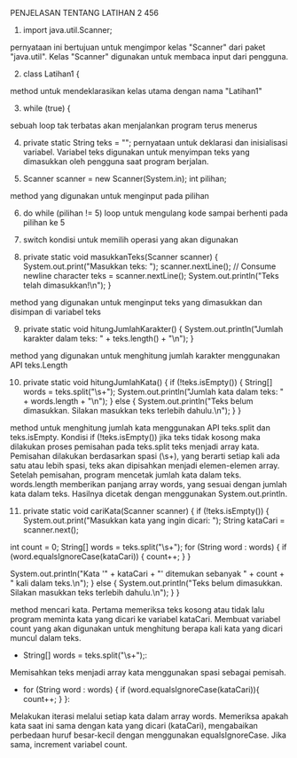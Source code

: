 PENJELASAN TENTANG LATIHAN 2 456

1) import java.util.Scanner;

pernyataan ini bertujuan untuk mengimpor kelas "Scanner" dari paket "java.util". Kelas "Scanner" digunakan untuk membaca input dari pengguna.

2) class Latihan1 {

method untuk mendeklarasikan kelas utama dengan nama "Latihan1"

3) while (true) {

sebuah loop tak terbatas akan menjalankan program terus menerus

4) private static String teks = "";
   pernyataan untuk deklarasi dan inisialisasi variabel. Variabel teks digunakan untuk menyimpan teks yang dimasukkan oleh pengguna saat program berjalan.

5) Scanner scanner = new Scanner(System.in);
int pilihan;

method yang digunakan untuk menginput pada pilihan

6) do while (pilihan != 5)
loop untuk mengulang kode sampai berhenti pada pilihan ke 5

7) switch
kondisi untuk memilih operasi yang akan digunakan

8) private static void masukkanTeks(Scanner scanner) {
System.out.print("Masukkan teks: ");
scanner.nextLine(); // Consume newline character
teks = scanner.nextLine();
System.out.println("Teks telah dimasukkan!\n");
}

method yang digunakan untuk menginput teks yang dimasukkan 
dan disimpan di variabel teks

9) private static void hitungJumlahKarakter() {
System.out.println("Jumlah karakter dalam teks: " + teks.length() + "\n");
}

method yang digunakan untuk menghitung jumlah karakter 
menggunakan API teks.Length

10) private static void hitungJumlahKata() {
if (!teks.isEmpty()) {
String[] words = teks.split("\\s+");
System.out.println("Jumlah kata dalam teks: " + words.length + "\n");
} else {
System.out.println("Teks belum dimasukkan. Silakan masukkan teks terlebih dahulu.\n");
}
}

method untuk menghitung jumlah kata menggunakan API teks.split dan teks.isEmpty. Kondisi if (!teks.isEmpty()) jika teks tidak kosong maka dilakukan proses pemisahan pada teks.split teks menjadi array kata. Pemisahan dilakukan berdasarkan spasi (\\s+), yang berarti setiap kali ada satu atau lebih spasi, teks akan dipisahkan menjadi elemen-elemen array. Setelah pemisahan, program mencetak jumlah kata dalam teks. words.length memberikan panjang array words, yang sesuai dengan jumlah kata dalam teks.
Hasilnya dicetak dengan menggunakan System.out.println.

11) private static void cariKata(Scanner scanner) {
if (!teks.isEmpty()) {
System.out.print("Masukkan kata yang ingin dicari: ");
String kataCari = scanner.next();

int count = 0;
String[] words = teks.split("\\s+");
for (String word : words) {
                if (word.equalsIgnoreCase(kataCari)) {
                    count++;
                }
            }

System.out.println("Kata '" + kataCari + "' ditemukan sebanyak 
" + count + " kali dalam teks.\n");
} else {
System.out.println("Teks belum dimasukkan. Silakan masukkan teks
terlebih dahulu.\n");
}
    }

method mencari kata. Pertama memeriksa teks kosong atau tidak 
lalu program meminta kata yang dicari ke variabel kataCari.
Membuat variabel count yang akan digunakan untuk menghitung berapa
kali kata yang dicari muncul dalam teks.

* String[] words = teks.split("\\s+");:

Memisahkan teks menjadi array kata menggunakan spasi sebagai pemisah.

* for (String word : words) { if (word.equalsIgnoreCase(kataCari)){ count++; } }:

Melakukan iterasi melalui setiap kata dalam array words. Memeriksa apakah 
kata saat ini sama dengan kata yang dicari (kataCari), mengabaikan perbedaan
huruf besar-kecil dengan menggunakan equalsIgnoreCase. Jika sama, increment 
variabel count.